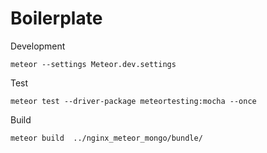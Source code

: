 # Boilerplate

Development

`
meteor --settings Meteor.dev.settings
`

Test

`
meteor test --driver-package meteortesting:mocha --once
`

Build

`meteor build  ../nginx_meteor_mongo/bundle/`